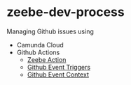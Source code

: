 # zeebe-dev-process

Managing Github issues using

* Camunda Cloud 
* Github Actions 
  * [Zeebe Action](https://github.com/marketplace/actions/zeebe-action)
  * [Github Event Triggers](https://help.github.com/en/actions/reference/events-that-trigger-workflows)
  * [Github Event Context](https://help.github.com/en/actions/reference/context-and-expression-syntax-for-github-actions)
